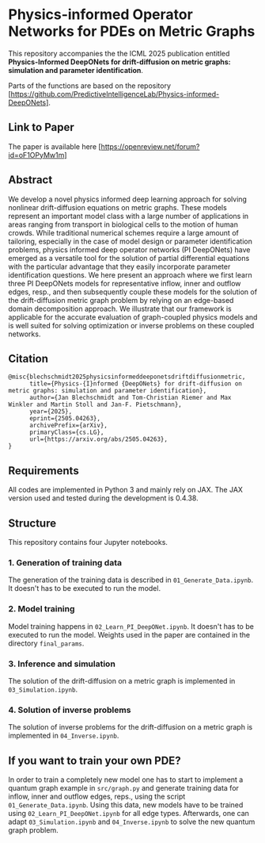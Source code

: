 # Physics-informed Operator Networks for PDEs on Metric Graphs

This repository accompanies the the ICML 2025 publication entitled **Physics-Informed DeepONets for drift-diffusion on metric graphs: simulation
and parameter identification**.

Parts of the functions are based on the repository [https://github.com/PredictiveIntelligenceLab/Physics-informed-DeepONets].

## Link to Paper

The paper is available here [https://openreview.net/forum?id=oF1OPyMw1m]

## Abstract

We develop a novel physics informed deep learning approach for solving nonlinear drift-diffusion equations on metric graphs.
These models represent an important model class with a large number of applications in areas ranging from transport in biological cells to the motion of human crowds.
While traditional numerical schemes require a large amount of tailoring, especially in the case of model design or parameter identification problems, physics informed deep operator networks (PI DeepONets) have emerged as a versatile tool for the solution of partial differential equations with the particular advantage that they easily incorporate parameter identification questions.
We here present an approach where we first learn three PI DeepONets models for representative inflow, inner and outflow edges, resp., and then subsequently couple these models for the solution of the drift-diffusion metric graph problem by relying on an edge-based domain decomposition approach.
We illustrate that our framework is applicable for the accurate evaluation of graph-coupled physics models and is well suited for solving optimization or inverse problems on these coupled networks.

## Citation

    @misc{blechschmidt2025physicsinformeddeeponetsdriftdiffusionmetric,
          title={Physics-{I}nformed {DeepONets} for drift-diffusion on metric graphs: simulation and parameter identification}, 
          author={Jan Blechschmidt and Tom-Christian Riemer and Max Winkler and Martin Stoll and Jan-F. Pietschmann},
          year={2025},
          eprint={2505.04263},
          archivePrefix={arXiv},
          primaryClass={cs.LG},
          url={https://arxiv.org/abs/2505.04263}, 
    }


## Requirements
All codes are implemented in Python 3 and mainly rely on JAX.
The JAX version used and tested during the development is 0.4.38.

## Structure
This repository contains four Jupyter notebooks.

### 1. Generation of training data

The generation of the training data is described in `01_Generate_Data.ipynb`. It doesn't has to be executed to run the model.

### 2. Model training

Model training happens in `02_Learn_PI_DeepONet.ipynb`. It doesn't has to be executed to run the model. Weights used in the paper are contained in the directory `final_params`.

### 3. Inference and simulation

The solution of the drift-diffusion on a metric graph is implemented in `03_Simulation.ipynb`.

### 4. Solution of inverse problems

The solution of inverse problems for the drift-diffusion on a metric graph is implemented in `04_Inverse.ipynb`.

## If you want to train your own PDE?

In order to train a completely new model one has to start to implement a quantum graph example in `src/graph.py` and generate training data for inflow, inner and outflow edges, reps., using the script `01_Generate_Data.ipynb`.
Using this data, new models have to be trained using `02_Learn_PI_DeepONet.ipynb` for all edge types.
Afterwards, one can adapt `03_Simulation.ipynb` and `04_Inverse.ipynb` to solve the new quantum graph problem.
